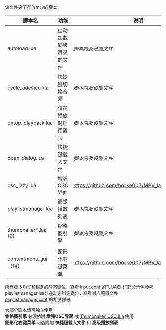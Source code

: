 该文件夹下存放mpv的脚本

| 脚本名 | 功能 | 说明 |
| --- | --- | --- |
| autoload.lua | 自动加载同级目录的文件 | _脚本内及设置文件_ |
| cycle_adevice.lua | 快捷键切换音频 | _脚本内及设置文件_ |
| ontop_playback.lua | 仅在播放时启用置顶 | _脚本内及设置文件_ |
| open_dialog.lua | 快捷键载入文件 | _脚本内及设置文件_ |
| osc_lazy.lua | 增强OSC界面 | https://github.com/hooke007/MPV_lazy/discussions/18 |
| playlistmanager.lua | 高级播放列表 | _脚本内及设置文件_ |
| thumbnailer*.lua (2) | 缩略图引擎 | _脚本内及设置文件_ |
|  |  |
| contextmenu_gui（组） | 图形化右键菜单 | https://github.com/hooke007/MPV_lazy/discussions/60 |

所有脚本均无预绑定的静态键位，查看 [input.conf](../input.conf)  的"LUA脚本"部分示例参考  
playlistmanager.lua存在动态绑定键位，查看对应配置文件 [playlistmanager.conf](../script-opts/playlistmanager.conf) 的相关部分

大部分脚本皆可独立使用  
**缩略图引擎** 必须依附 **增强OSC界面** 或 [Thumbnailer_OSC.lua](https://github.com/deus0ww/mpv-conf/tree/master/scripts) 使用  
**图形化右键菜单** 可选附加 **快捷键载入文件** 和 **高级播放列表**
